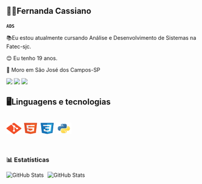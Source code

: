 ## 👩‍💻Fernanda Cassiano

**`ADS`**

<p>📚Eu estou atualmente cursando Análise e Desenvolvimento de Sistemas na Fatec-sjc.</p>
<p> 😊 Eu tenho 19 anos.</p>
<p> 🏡 Moro em São José dos Campos-SP</p>


[![](https://img.shields.io/badge/@Fernanda192028-100000?style=flat&logo=github&logoColor=white)](https://github.com/Fernanda192028)
[![](https://img.shields.io/badge/@nandafcbp_1823-E4405F?style=flat&logo=instagram&logoColor=white)](https://www.instagram.com/nandafcbp_1823/)
[![](https://img.shields.io/badge/@fernandafcbpereira19071-ff0000?style=flat&logo=gmail&logoColor=white)](https://www.gmail.com/fernandafcbpereira19071@gmail.com/)

<h2>🖥Linguagens e tecnologias </h2>
<div style="display: inline_block"><br>
  <img align="center" alt="Git" height="30" width="40" src="https://raw.githubusercontent.com/devicons/devicon/master/icons/git/git-original.svg">
  <img align="center" alt="HTML" height="30" width="40" src="https://raw.githubusercontent.com/devicons/devicon/master/icons/html5/html5-original.svg">
  <img align="center" alt="CSS" height="30" width="40" src="https://raw.githubusercontent.com/devicons/devicon/master/icons/css3/css3-original.svg">
  <img align="center" alt="Python" height="30" width="40" src="https://raw.githubusercontent.com/devicons/devicon/master/icons/python/python-original.svg">
</div>
<br>
<br>

### 📊 Estatísticas
<p>
<img 
    align="left" 
    alt="GitHub Stats" 
    title="Python"
    height="200" 
    style="padding-right: 10px;" 
    src="https://github-readme-stats.vercel.app/api?username=Fernanda192028&show_icons=true&theme=radical" 
/>

<img
    align="left" 
    alt="GitHub Stats" 
    height="185" 
    src="https://github-readme-stats.vercel.app/api/top-langs/?username=Fernanda192028&theme=radical&layout=compact&custom_title=Tecnologias&langs_count=9" 
/>
</p>
